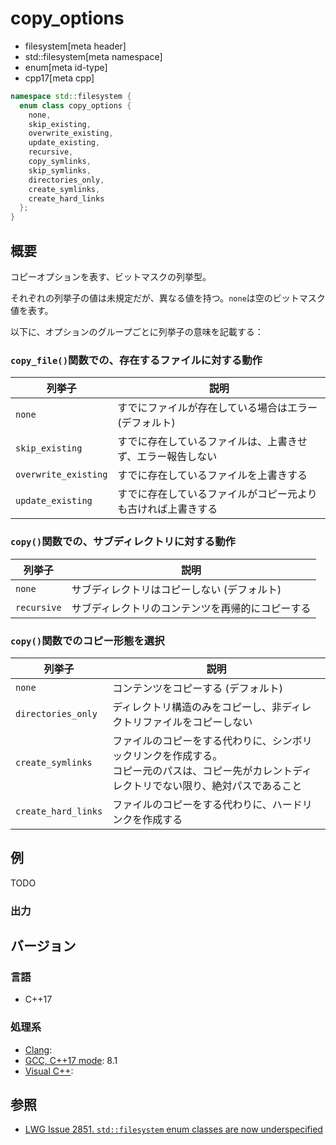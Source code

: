 # copy_options
* filesystem[meta header]
* std::filesystem[meta namespace]
* enum[meta id-type]
* cpp17[meta cpp]

```cpp
namespace std::filesystem {
  enum class copy_options {
    none,
    skip_existing,
    overwrite_existing,
    update_existing,
    recursive,
    copy_symlinks,
    skip_symlinks,
    directories_only,
    create_symlinks,
    create_hard_links
  };
}
```

## 概要
コピーオプションを表す、ビットマスクの列挙型。

それぞれの列挙子の値は未規定だが、異なる値を持つ。`none`は空のビットマスク値を表す。

以下に、オプションのグループごとに列挙子の意味を記載する：

### `copy_file()`関数での、存在するファイルに対する動作

| 列挙子 | 説明 |
|--------|------|
| `none`               | すでにファイルが存在している場合はエラー (デフォルト) |
| `skip_existing`      | すでに存在しているファイルは、上書きせず、エラー報告しない |
| `overwrite_existing` | すでに存在しているファイルを上書きする |
| `update_existing`    | すでに存在しているファイルがコピー元よりも古ければ上書きする |

### `copy()`関数での、サブディレクトリに対する動作

| 列挙子 | 説明 |
|--------|------|
| `none`      | サブディレクトリはコピーしない (デフォルト) |
| `recursive` | サブディレクトリのコンテンツを再帰的にコピーする |

### `copy()`関数でのコピー形態を選択

| 列挙子 | 説明 |
|--------|------|
| `none`             | コンテンツをコピーする (デフォルト) |
| `directories_only` | ディレクトリ構造のみをコピーし、非ディレクトリファイルをコピーしない |
| `create_symlinks`  | ファイルのコピーをする代わりに、シンボリックリンクを作成する。<br/> コピー元のパスは、コピー先がカレントディレクトリでない限り、絶対パスであること |
| `create_hard_links` | ファイルのコピーをする代わりに、ハードリンクを作成する |


## 例
TODO

### 出力


## バージョン
### 言語
- C++17

### 処理系
- [Clang](/implementation.md#clang):
- [GCC, C++17 mode](/implementation.md#gcc): 8.1
- [Visual C++](/implementation.md#visual_cpp):


## 参照
- [LWG Issue 2851. `std::filesystem` enum classes are now underspecified](https://wg21.cmeerw.net/lwg/issue2851)
